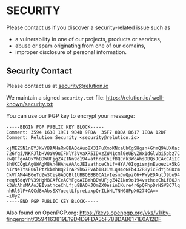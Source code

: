 # SECURITY

Please contact us if you discover a security-related issue such as

- a vulnerability in one of our projects, products or services,
- abuse or spam originating from one of our domains,
- improper disclosure of personal information.

## Security Contact

Please contact us at security@relution.io

We maintain a signed `security.txt` file: https://relution.io/.well-known/security.txt

You can use our PGP key to encrypt your message:

```text
-----BEGIN PGP PUBLIC KEY BLOCK-----
Comment: 3594 1638 19E1 9D4D 9FDA  35F7 8BDA B617 1E0A 12DF
Comment: Relution Security <security@relution.io>

xjMEZ5N1nBYJKwYBBAHaRw8BAQdAuo8X31PuXmoKNcaUhCgSHgsn+GfmQ9AUX0ac
726Ygi/NKFJlbHV0aW9uIFNlY3VyaXR5IDxzZWN1cml0eUByZWx1dGlvbi5pbz7C
kwQTFgoAOxYhBDWUFjgZ4Z1Nn9o194vathceChLfBQJnk3WcAhsDBQsJCAcCAiIC
BhUKCQgLAgQWAgMBAh4HAheAAAoJEIvathceChLf+HYA/0IqgismjnEvoezL+5kG
nIrNeTYsE06lPtzkbmhBq2irAP9hG7PvAbI8J1WLqH4cGFb43ZR8yicEdYjbGDzm
CkVfAM44BGeTdZwSCisGAQQBl1UBBQEBB0CA1vIesmJwQpzO6+FWyEDAutJ9bu94
reqN5dqVPV39HgMBCAfCeAQYFgoAIBYhBDWUFjgZ4Z1Nn9o194vathceChLfBQJn
k3WcAhsMAAoJEIvathceChLfju8BAOHJOmZX0esinIKure4rGpQFhpDrNSVBC7lq
nhRl6lF+AQCd8xAbsSXYueqtLfpreLaxpQrILbHLTNHG8PpX0274CA==
=iUyZ
-----END PGP PUBLIC KEY BLOCK-----
```

Also found on OpenPGP.org: https://keys.openpgp.org/vks/v1/by-fingerprint/3594163819E19D4D9FDA35F78BDAB6171E0A12DF
